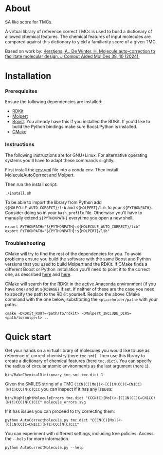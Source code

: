 # About

SA like score for TMCs.

A virtual library of reference correct TMCs is used to build a dictionary of allowed chemical features. The chemical features of input molecules are compared against this dictionary to yield a familiarity score of a given TMC.

Based on work by:
[Kerstjens, A., De Winter, H. Molecule auto-correction to facilitate molecular design. J Comput Aided Mol Des 38, 10 (2024).](https://doi.org/10.1007/s10822-024-00549-1)

# Installation

### Prerequisites

Ensure the following dependencies are installed:

- [RDKit](https://rdkit.org/)
- [Molpert](https://github.com/AlanKerstjens/Molpert)
- [Boost](https://www.boost.org/). You already have this if you installed the RDKit. If you'd like to build the Python bindings make sure Boost.Python is installed.
- [CMake](https://cmake.org/)

### Instructions

The following instructions are for GNU+Linux. For alternative operating systems you'll have to adapt these commands slightly.

First install the [env.yml](env.yml) file into a conda env.
Then install MoleculeAutoCorrect and Molpert.

Then run the install script:

```shell
./install.sh
```

To be able to import the library from Python add `${MOLECULE_AUTO_CORRECT}/lib` and `${MOLPERT}/lib` to your `${PYTHONPATH}`. Consider doing so in your `bash_profile` file. Otherwise you'll have to manually extend `${PYTHONPATH}` everytime you open a new shell.

```shell
export PYTHONPATH="${PYTHONPATH}:${MOLECULE_AUTO_CORRECT}/lib"
export PYTHONPATH="${PYTHONPATH}:${MOLPERT}/lib"
```

### Troubleshooting

CMake will try to find the rest of the dependencies for you. To avoid problems ensure you build the software with the same Boost and Python versions that you used to build Molpert and the RDKit. If CMake finds a different Boost or Python installation you'll need to point it to the correct one, as described [here](https://cmake.org/cmake/help/latest/module/FindBoost.html) and [here](https://cmake.org/cmake/help/latest/module/FindPython.html).

CMake will search for the RDKit in the active Anaconda environment (if you have one) and at `${RDBASE}` if set. If neither of these are the case you need to specify the path to the RDKit yourself. Replace the above CMake command with the one below, substituting the `<placeholder/path>` with your paths.

```shell
cmake -DRDKit_ROOT=<path/to/rdkit> -DMolpert_INCLUDE_DIRS=<path/to/molpert> ..
```

# Quick start

Get your hands on a virtual library of molecules you would like to use as reference of correct chemistry (here `tmc.smi`). Then use this library to create a dictionary of chemical features (here `tmc.dict`). You can specify the radius of circular atomic environments as the last argument (here `1`).

```shell
bin/MakeChemicalDictionary tmc.smi tmc.dict 1
```

Given the SMILES string of a TMC `CCCN(C)[Mo](<-[C]1N(CC)C=CN1CC)(N(C)CCC)N(C)CCC` you can inspect if it has any issues:

```shell
bin/HighlightMoleculeErrors tmc.dict "CCCN(C)[Mo](<-[C]1N(CC)C=CN1CC)(N(C)CCC)N(C)CCC" molecule_errors.svg
```

If it has issues you can proceed to try correcting them:

```shell
python AutoCorrectMolecule.py tmc.dict "CCCN(C)[Mo](<-[C]1N(CC)C=CN1CC)(N(C)CCC)N(C)CCC"
```

You can experiment with different settings, including tree policies. Access the `--help` for more information.

```shell
python AutoCorrectMolecule.py --help
```
